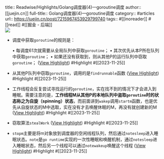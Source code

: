 title:: Readwise/Highlights/Golang调度器(4)—goroutine调度
author:: [[juejin.cn]]
full-title:: Golang调度器(4)—goroutine调度
category:: #articles
url:: https://juejin.cn/post/7215967453929799740
tags:: #[[inoreader]] #[[read]] #[[掘金 - 后端]]  
![](https://readwise-assets.s3.amazonaws.com/static/images/article0.00998d930354.png)
- 调度中获取`goroutine`的规则是：
  
  •   每调度61次就需要从全局队列中获取`goroutine`；
  •   其次优先从本P所在队列中获取`goroutine`；
  •   如果还没有获取到，则从其他P的运行队列中窃取`goroutine`； ([View Highlight](https://read.readwise.io/read/01hg2eq3gvj7h146dkdnyh4bz1)) #Highlight #[[2023-11-25]]
- 从其他P队列中窃取`goroutine`，调用的是`findrunnable`函数 ([View Highlight](https://read.readwise.io/read/01hg2eq7zzk05cheh5vnjxq44v)) #Highlight #[[2023-11-25]]
- 工作线程会反复尝试寻找运行的`goroutine`，实在找不到的情况下才会进入到睡眠。需要注意的是，**工作线程M从其他P的本地队列中盗取`goroutine`时的状态称之为自旋（spinning）状态**，而前面讲到`wakep`调用`startm`函数，也是优先从自旋状态的M中选取，实在没有才去唤醒休眠的M，再没有就创建新的M ([View Highlight](https://read.readwise.io/read/01hg2eqm334w1pe8hkqbmse112)) #Highlight #[[2023-11-25]]
- 窃取算法`stealWork` ([View Highlight](https://read.readwise.io/read/01hg2eqqe7tmfzj8e4edr812hn)) #Highlight #[[2023-11-25]]
- `stopm`主要是将m对象放到调度器的空闲线程队列，然后通过`notesleep`进入睡眠状态。`note`是`go runtime`实现的一次性睡眠和唤醒机制，通过`notesleep`进入睡眠状态，然后另一个线程可以通过`notewakeup`唤醒这个线程 ([View Highlight](https://read.readwise.io/read/01hg2er101cv5za4dbqssm1rpb)) #Highlight #[[2023-11-25]]